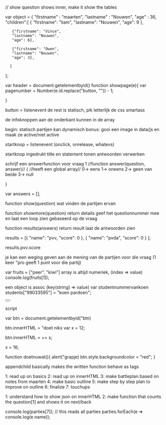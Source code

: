 // show question shows inner, make it show the tables



var object = {
    "firstname" : "maarten",
    "lastname" :  "Nouwen",
    "age" : 36,
    "children":[
      {
        "firstname": "liam",
        "lastname": "Nouwen",
        "age": 9
      },
      
       {"firstname": "Vince",
       "lastname": "Nouwen",
       "age": 6},
        
       {"firstname": "Owen",
       "lastname": "Nouwen",
       "age": 3},
       
      ]
};


var header = document.getelementbyid()
function showpage(e){
  var pagenumber = Number(e.id.replace("button, "")) - 1;

}

button = listenevent de rest is statisch, pik letterlijk de css smartass

de infoknoppen aan de onderkant kunnen in de array 

begin: 
statisch 
partijen kan dynamisch 
bonus: gooi een image in data/js en maak ze active/niet active 

startknop = listenevent (onclick, onrelease, whatevs)

startknop ingedrukt 
title en statement tonen 
antwoorden verwerken


schrijf een answerfunction voor vraag 1 
//function answer(question, answer)// {
  //heeft een global array//
  0-> eens
  1-> oneens
  2-> geen van beide
  3-> null

}

var answers = [];

function show(question) wat vinden de partijen ervan 

function showmore(question) return details geef het questionnummer mee en laat een loop zien gebaseerd op de vraag

function results(answers) return result laat de antwoorden zien 

results = [{
    "name": "pvv,
    "score": 0
}, {
    "name": "pvda",
    "score": 0
}
];

results.pvv.score

je kan een weging geven aan de mening van de partijen voor die vraag (1 keer "pro geeft 1 punt voor die partij)

var fruits = ["peer", "kiwi"]
array is altijd numeriek, (index => value)
console.log(fruits[1]);

een object is assoc (key(string) => value)
var studentnummervankoen
students["99033595"] = "koen pardoen";

<button id = "btn">

</button>

script

var btn = document.getelementbyid("btn)

btn.innerHTML = "doet niks
var x = 12;

btn.innerHTML = += x;

x = 16;

function doetnuwat(){
  alert("grapje)
  btn.style.backgroundcolor = "red";
}

appendchild basically makes the written function behave as tags 

1: read up on basics
2: read up on innerHTML
3: make battleplan based on notes from maarten
4: make basic outline
5: make step by step plan to improve on outline
6: finalize 
7: touchups 


1: understand how to show json on innerHTML
2: make function that counts the question[1] and shows it on next/back 

console.log(parties[7]);
// this reads all parties 
parties.forEach(e => console.log(e.name));



